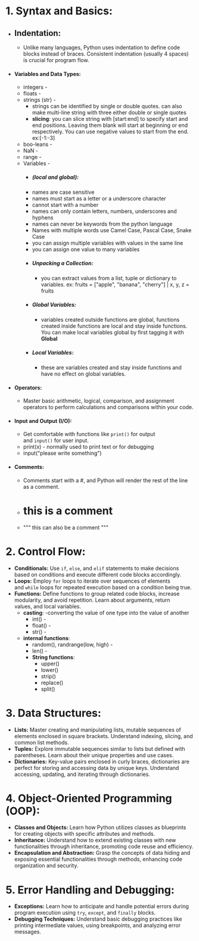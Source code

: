 # **1. Syntax and Basics:**

- ## **Indentation:** 
	- Unlike many languages, Python uses indentation to define code blocks instead of braces. Consistent indentation (usually 4 spaces) is crucial for program flow.
- #### **Variables and Data Types:** 
	- integers -
	- floats -
	- strings (str) - 
		- strings can be identified by single or double quotes. can also make multi-line string with three either double or single quotes
		- **slicing**: you can slice string with [start:end] to specify start and end positions. Leaving them blank will start at beginning or end respectively. You can use negative values to start from the end. ex:[-1:-3]
	- boo-leans -
	- NaN -
	- range -
	- Variables - 
		- ##### (local and global): 
		- names are case sensitive
		- names must start as a letter or a underscore character
		- cannot start with a number
		- names can only contain letters, numbers, underscores and hyphens
		- names can never be keywords from the python language
		- Names with multiple words use Camel Case, Pascal Case, Snake Case
		- you can assign multiple variables with values in the same line
		- you can assign one value to many variables
		- ##### **Unpacking a Collection**: 
			- you can extract values from a list, tuple or dictionary to variables. ex: fruits = ["apple", "banana", "cherry"]   |    x, y, z = fruits
		- ##### **Global Variables**: 
			- variables created outside functions are global, functions created inside functions are local and stay inside functions. You can make local variables global by first tagging it with **Global**
		- ##### **Local Variables**: 
			- these are variables created and stay inside functions and have no effect on global variables.
- #### **Operators:** 
	- Master basic arithmetic, logical, comparison, and assignment operators to perform calculations and comparisons within your code.
- #### **Input and Output (I/O):** 
	- Get comfortable with functions like `print()` for output and `input()` for user input.
	- print(x) - normally used to print text or for debugging
	- input("please write something")
- #### **Comments**: 
	- Comments start with a #, and Python will render the rest of the line as a comment.
	- # this is a comment
	- """ this can also be a comment """

# **2. Control Flow:**

- **Conditionals:** Use `if`, `else`, and `elif` statements to make decisions based on conditions and execute different code blocks accordingly.
- **Loops:** Employ `for` loops to iterate over sequences of elements and `while` loops for repeated execution based on a condition being true.
- **Functions:** Define functions to group related code blocks, increase modularity, and avoid repetition. Learn about arguments, return values, and local variables.
	- **casting**: 
		-converting the value of one type into the value of another
		- int() -
		- float() -
		- str() -
	- **internal functions**: 
		- random(), randrange(low, high) -
		- len() -
		- **String functions**:
			- upper() 
			- lower()
			- strip()
			- replace()
			- split()

# **3. Data Structures:**

- **Lists:** Master creating and manipulating lists, mutable sequences of elements enclosed in square brackets. Understand indexing, slicing, and common list methods.
- **Tuples:** Explore immutable sequences similar to lists but defined with parentheses. Learn about their unique properties and use cases.
- **Dictionaries:** Key-value pairs enclosed in curly braces, dictionaries are perfect for storing and accessing data by unique keys. Understand accessing, updating, and iterating through dictionaries.

# **4. Object-Oriented Programming (OOP):**

- **Classes and Objects:** Learn how Python utilizes classes as blueprints for creating objects with specific attributes and methods.
- **Inheritance:** Understand how to extend existing classes with new functionalities through inheritance, promoting code reuse and efficiency.
- **Encapsulation and Abstraction:** Grasp the concepts of data hiding and exposing essential functionalities through methods, enhancing code organization and security.

# **5. Error Handling and Debugging:**

- **Exceptions:** Learn how to anticipate and handle potential errors during program execution using `try`, `except`, and `finally` blocks.
- **Debugging Techniques:** Understand basic debugging practices like printing intermediate values, using breakpoints, and analyzing error messages.